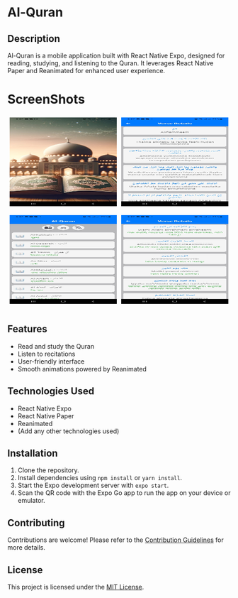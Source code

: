 # Al-Quran

## Description
Al-Quran is a mobile application built with React Native Expo, designed for reading, studying, and listening to the Quran. It leverages React Native Paper and Reanimated for enhanced user experience.


# ScreenShots
<div style="display: flex; flex-wrap: wrap; justify-content: space-between; margin-bottom: 20px;">
  <img src="./screenshots/image.jpg" alt="Image 1" style="width: 48%; height: 200px; margin-bottom: 10px; padding: 5px;">
  <img src="./screenshots/image1.jpg" alt="Image 2" style="width: 48%; height: 200px; margin-bottom: 10px; padding: 5px;">
  <img src="./screenshots/image2.jpg" alt="Image 3" style="width: 48%; height: 200px; margin-bottom: 10px; padding: 5px;">
  <img src="./screenshots/image3.jpg" alt="Image 4" style="width: 48%; height: 200px; margin-bottom: 10px; padding: 5px;">
</div>



## Features
- Read and study the Quran
- Listen to recitations
- User-friendly interface
- Smooth animations powered by Reanimated

## Technologies Used
- React Native Expo
- React Native Paper
- Reanimated
- (Add any other technologies used)

## Installation
1. Clone the repository.
2. Install dependencies using `npm install` or `yarn install`.
3. Start the Expo development server with `expo start`.
4. Scan the QR code with the Expo Go app to run the app on your device or emulator.

## Contributing
Contributions are welcome! Please refer to the [Contribution Guidelines](CONTRIBUTING.md) for more details.

## License
This project is licensed under the [MIT License](LICENSE).
